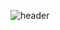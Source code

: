 ![header](https://capsule-render.vercel.app/api?type=waving&color=3DDC84&height=400&section=header&text=It's%20Joookyay&&fontColor=FC60A8&fontSize=90)


<!--
**joookyay/joookyay** is a ✨ _special_ ✨ repository because its `README.md` (this file) appears on your GitHub profile.

Here are some ideas to get you started:

- 🔭 I’m currently working on ...
- 🌱 I’m currently learning ...
- 👯 I’m looking to collaborate on ...
- 🤔 I’m looking for help with ...
- 💬 Ask me about ...
- 📫 How to reach me: ...
- 😄 Pronouns: ...
- ⚡ Fun fact: ...
-->
